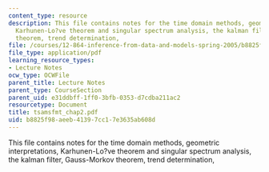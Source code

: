 ```yaml
---
content_type: resource
description: This file contains notes for the time domain methods, geometric interpretations,
  Karhunen-Lo?ve theorem and singular spectrum analysis, the kalman filter, Gauss-Morkov
  theorem, trend determination,
file: /courses/12-864-inference-from-data-and-models-spring-2005/b8825f98aeeb41397cc17e3635ab608d_tsamsfmt_chap2.pdf
file_type: application/pdf
learning_resource_types:
- Lecture Notes
ocw_type: OCWFile
parent_title: Lecture Notes
parent_type: CourseSection
parent_uid: e31ddbff-1ff0-3bfb-0353-d7cdba211ac2
resourcetype: Document
title: tsamsfmt_chap2.pdf
uid: b8825f98-aeeb-4139-7cc1-7e3635ab608d
---
```

This file contains notes for the time domain methods, geometric interpretations, Karhunen-Lo?ve theorem and singular spectrum analysis, the kalman filter, Gauss-Morkov theorem, trend determination,

